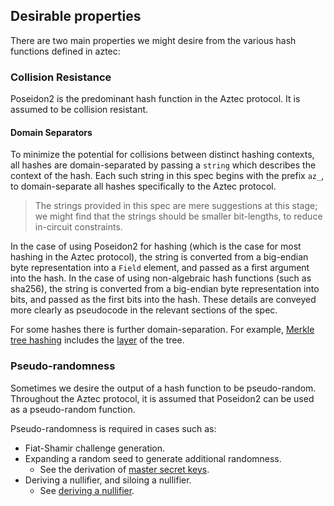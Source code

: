 ## Desirable properties

There are two main properties we might desire from the various hash functions defined in aztec:

### Collision Resistance

Poseidon2 is the predominant hash function in the Aztec protocol. It is assumed to be collision resistant.

#### Domain Separators

To minimize the potential for collisions between distinct hashing contexts, all hashes are domain-separated by passing a `string` which describes the context of the hash. Each such string in this spec begins with the prefix `az_`, to domain-separate all hashes specifically to the Aztec protocol.

> The strings provided in this spec are mere suggestions at this stage; we might find that the strings should be smaller bit-lengths, to reduce in-circuit constraints.

In the case of using Poseidon2 for hashing (which is the case for most hashing in the Aztec protocol), the string is converted from a big-endian byte representation into a `Field` element, and passed as a first argument into the hash. In the case of using non-algebraic hash functions (such as sha256), the string is converted from a big-endian byte representation into bits, and passed as the first bits into the hash. These details are conveyed more clearly as pseudocode in the relevant sections of the spec.

For some hashes there is further domain-separation. For example, [Merkle tree hashing](#merkle-trees) includes the [layer](../merkle-trees.md#layers) of the tree.

### Pseudo-randomness

Sometimes we desire the output of a hash function to be pseudo-random. Throughout the Aztec protocol, it is assumed that Poseidon2 can be used as a pseudo-random function.

Pseudo-randomness is required in cases such as:

- Fiat-Shamir challenge generation.
- Expanding a random seed to generate additional randomness.
  - See the derivation of [master secret keys](../../addresses-and-keys/keys.mdx#master-keys).
- Deriving a nullifier, and siloing a nullifier.
  - See [deriving a nullifier](../../addresses-and-keys/keys.mdx#deriving-a-nullifier-within-an-app-contract).
